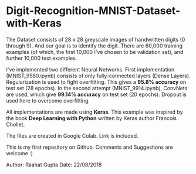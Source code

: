 # Digit-Recognition-MNIST-Dataset-with-Keras

  The Dataset consists of 28 x 28 greyscale images of handwritten digits (0 through 9). And our goal is to identify the digit. There are 60,000 training examples (of which, the first 10,000 I've chosen to be validation set), and further 10,000 test examples.

  I've implemented two different Neural Networks. First implementation (MNIST_9580.ipynb) consists of only fully-connected layers (Dense Layers). Regularization is used to fight overfitting. This gives a **95.8% accuracy** on test set (28 epochs).
In the second attempt (MNIST_9914.ipynb), ConvNets are used, which give **99.14% accuracy** on test set (20 epochs). Dropout is used here to overcome overfitting.

  All implementations are made using **Keras**. This example was inspired by the book **Deep Learning with Python** written by Keras author Francois Chollet.
  
  The files are created in Google Colab. Link is included.
  
  This is my first repository on Github. Comments and Suggestions are welcome :)
  
  Author: Raahat Gupta
  Date: 22/08/2018

